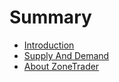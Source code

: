 # Summary

* [Introduction](README.md)
* [Supply And Demand](SupplyAndDemand.md)
* [About ZoneTrader](chapter1.md)

